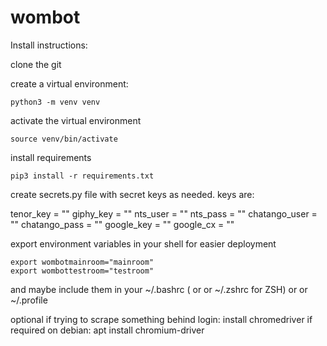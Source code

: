 # wombot

Install instructions:

clone the git

create a virtual environment:

    python3 -m venv venv

activate the virtual environment

    source venv/bin/activate

install requirements

    pip3 install -r requirements.txt

create secrets.py file with secret keys as needed.
keys are:

tenor_key = ""
giphy_key = ""
nts_user = ""
nts_pass = ""
chatango_user = ""
chatango_pass = ""
google_key = ""
google_cx = ""

export environment variables in your shell for easier deployment

    export wombotmainroom="mainroom"
    export wombottestroom="testroom"

and maybe include them in your ~/.bashrc ( or or ~/.zshrc for ZSH) or or ~/.profile


optional if trying to scrape something behind login:
install chromedriver if required
on debian:
    apt install chromium-driver
